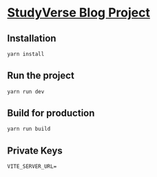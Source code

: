 # [StudyVerse Blog Project]()

## Installation

```sh
yarn install
```

## Run the project

```sh
yarn run dev
```

## Build for production

```sh
yarn run build
```

## Private Keys

```properties
VITE_SERVER_URL=
```
